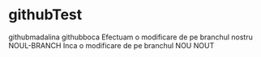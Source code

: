 # githubTest
githubmadalina 
githubboca 
Efectuam o modificare de pe branchul nostru NOUL-BRANCH
Inca o modificare de pe branchul NOU NOUT 
